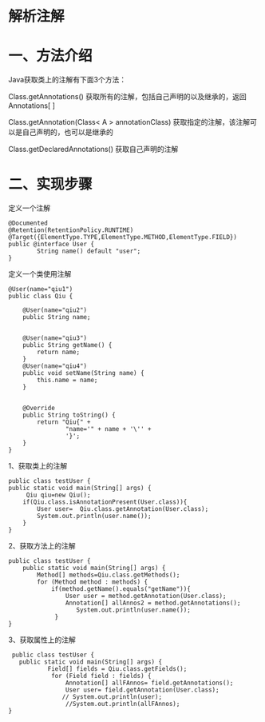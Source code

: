# 解析注解

# 一、方法介绍

Java获取类上的注解有下面3个方法：

Class.getAnnotations() 		获取所有的注解，包括自己声明的以及继承的，返回Annotations[ ]

Class.getAnnotation(Class< A > annotationClass) 获取指定的注解，该注解可以是自己声明的，也可以是继承的

Class.getDeclaredAnnotations() 获取自己声明的注解





# 二、实现步骤

定义一个注解

```
@Documented
@Retention(RetentionPolicy.RUNTIME)
@Target({ElementType.TYPE,ElementType.METHOD,ElementType.FIELD})
public @interface User {
        String name() default "user";
}
```

定义一个类使用注解

```
@User(name="qiu1")
public class Qiu {

    @User(name="qiu2")
    public String name;


    @User(name="qiu3")
    public String getName() {
        return name;
    }
    @User(name="qiu4")
    public void setName(String name) {
        this.name = name;
    }


    @Override
    public String toString() {
        return "Qiu{" +
                "name='" + name + '\'' +
                '}';
    }
}
```

1、获取类上的注解

```
public class testUser {
public static void main(String[] args) {
     Qiu qiu=new Qiu();
    if(Qiu.class.isAnnotationPresent(User.class)){
        User user=  Qiu.class.getAnnotation(User.class);
        System.out.println(user.name());
    }
}
```

2、获取方法上的注解

```
public class testUser {
    public static void main(String[] args) {
        Method[] methods=Qiu.class.getMethods();
        for (Method method : methods) {
            if(method.getName().equals("getName")){
                User user = method.getAnnotation(User.class);
                Annotation[] allAnnos2 = method.getAnnotations();
                   System.out.println(user.name());
             }
}
```

3、获取属性上的注解

```
 public class testUser {
   public static void main(String[] args) {
           Field[] fields = Qiu.class.getFields();
            for (Field field : fields) {
                Annotation[] allFAnnos= field.getAnnotations();
                User user= field.getAnnotation(User.class);
               // System.out.println(user);
                //System.out.println(allFAnnos);
}
```

